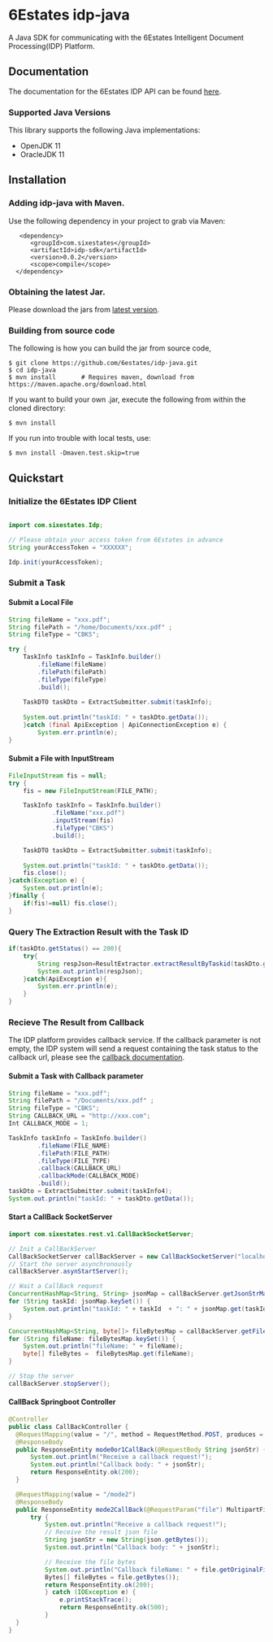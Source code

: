 6Estates idp-java
===================
A Java SDK for communicating with the 6Estates Intelligent Document Processing(IDP) Platform.

## Documentation

The documentation for the 6Estates IDP API can be found [here][apidocs].


### Supported Java Versions

This library supports the following Java implementations:

* OpenJDK 11
* OracleJDK 11


## Installation

### Adding idp-java with Maven.

Use the following dependency in your project to grab via Maven:

```
   <dependency>
      <groupId>com.sixestates</groupId>
      <artifactId>idp-sdk</artifactId>
      <version>0.0.2</version>
      <scope>compile</scope>
  </dependency>
```

### Obtaining the latest Jar. 

Please download the jars from [latest version](https://github.com/6estates/idp-java/releases).

### Building from source code 

The following is how you can build the jar from source code,

    $ git clone https://github.com/6estates/idp-java.git
    $ cd idp-java
    $ mvn install       # Requires maven, download from https://maven.apache.org/download.html

If you want to build your own .jar, execute the following from within the cloned directory:

    $ mvn install

If you run into trouble with local tests, use:

    $ mvn install -Dmaven.test.skip=true

## Quickstart

### Initialize the 6Estates IDP Client

``` java

import com.sixestates.Idp;

// Please obtain your access token from 6Estates in advance
String yourAccessToken = "XXXXXX"; 

Idp.init(yourAccessToken);
```

### Submit a Task

#### Submit a Local File 
``` java
String fileName = "xxx.pdf";
String filePath = "/home/Documents/xxx.pdf" ;
String fileType = "CBKS";

try {
    TaskInfo taskInfo = TaskInfo.builder()
        .fileName(fileName)
        .filePath(filePath)
        .fileType(fileType)
        .build();
        
    TaskDTO taskDto = ExtractSubmitter.submit(taskInfo);
    
    System.out.println("taskId: " + taskDto.getData());
    }catch (final ApiException | ApiConnectionException e) {
        System.err.println(e);
}
```

#### Submit a File with InputStream 

``` java
FileInputStream fis = null;
try {
    fis = new FileInputStream(FILE_PATH);

    TaskInfo taskInfo = TaskInfo.builder()
            .fileName("xxx.pdf")
            .inputStream(fis)
            .fileType("CBKS")
            .build();

    TaskDTO taskDto = ExtractSubmitter.submit(taskInfo);
    
    System.out.println("taskId: " + taskDto.getData());
    fis.close();
}catch(Exception e) {
    System.out.println(e);
}finally {
    if(fis!=null) fis.close();
}
```

### Query The Extraction Result with the Task ID

``` java
if(taskDto.getStatus() == 200){
    try{
        String respJson=ResultExtractor.extractResultByTaskid(taskDto.getData());
        System.out.println(respJson);
    }catch(ApiException e){
        System.err.println(e);
    }
}
```

### Recieve The Result from Callback

The IDP platform provides callback service. If the callback parameter is not empty, the IDP system will send a request containing the task status to the callback url, please see the [callback documentation][callbackdocs].

#### Submit a Task with Callback parameter
``` java
String fileName = "xxx.pdf";
String filePath = "/Documents/xxx.pdf" ;
String fileType = "CBKS";
String CALLBACK_URL = "http://xxx.com";
Int CALLBACK_MODE = 1;

TaskInfo taskInfo = TaskInfo.builder()
        .fileName(FILE_NAME)
        .filePath(FILE_PATH)
        .fileType(FILE_TYPE)
        .callback(CALLBACK_URL)
        .callbackMode(CALLBACK_MODE)
        .build();
taskDto = ExtractSubmitter.submit(taskInfo4);
System.out.println("taskId: " + taskDto.getData());
```

#### Start a CallBack SocketServer
``` java
import com.sixestates.rest.v1.CallBackSocketServer;

// Init a CallBackServer
CallBackSocketServer callBackServer = new CallBackSocketServer("localhost", 8080);
// Start the server asynchronously
callBackServer.asynStartServer();

// Wait a CallBack request 
ConcurrentHashMap<String, String> jsonMap = callBackServer.getJsonStrMap();
for (String taskId: jsonMap.keySet()) {
    System.out.println("taskId: " + taskId  + ": " + jsonMap.get(taskId));
}

ConcurrentHashMap<String, byte[]> fileBytesMap = callBackServer.getFileBytesMap();
for (String fileName: fileBytesMap.keySet()) {
    System.out.println("fileName: " + fileName);
    byte[] fileBytes =  fileBytesMap.get(fileName);
}

// Stop the server
callBackServer.stopServer();
```

#### CallBack Springboot Controller
``` java
@Controller
public class CallBackController {
  @RequestMapping(value = "/", method = RequestMethod.POST, produces = "application/json;charset=UTF-8")
  @ResponseBody
  public ResponseEntity mode0or1CallBack(@RequestBody String jsonStr) {
      System.out.println("Receive a callback request!");
      System.out.println("Callback body: " + jsonStr); 
      return ResponseEntity.ok(200);
  }

  @RequestMapping(value = "/mode2")
  @ResponseBody
  public ResponseEntity mode2CallBack(@RequestParam("file") MultipartFile file, @RequestParam("result") MultipartFile json) {
      try {
          System.out.println("Receive a callback request!");
          // Receive the result json file
          String jsonStr = new String(json.getBytes());
          System.out.println("Callback body: " + jsonStr);

          // Receive the file bytes
          System.out.println("Callback fileName: " + file.getOriginalFilename());
          Bytes[] fileBytes = file.getBytes());
          return ResponseEntity.ok(200);
          } catch (IOException e) {
              e.printStackTrace();
              return ResponseEntity.ok(500);
          }
  }
}
```

[apidocs]: https://idp-sea.6estates.com/docs#/
[callbackdocs]: https://idp-sea.6estates.com/docs#/extract/extraction?id=_212-callback-process


